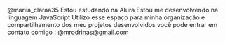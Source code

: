 @mariia_claraa35
Estou estudando na Alura
Estou me desenvolvendo na linguagem JavaScript
Utilizo esse espaço para minha organização e compartilhamento dos meu projetos desenvolvidos
você pode entrar em contato comigo : @mrodrinas@gmail.com
